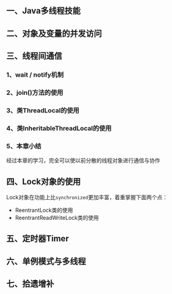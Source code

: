 ## 一、Java多线程技能



## 二、对象及变量的并发访问



## 三、线程间通信

### 1、wait / notify机制

### 2、join()方法的使用

### 3、类ThreadLocal的使用

### 4、类InheritableThreadLocal的使用

### 5、本章小结

经过本章的学习，完全可以使以前分散的线程对象进行通信与协作



## 四、Lock对象的使用

Lock对象在功能上比`synchronized`更加丰富，着重掌握下面两个点：

- ReentrantLock类的使用
- ReentrantReadWriteLock类的使用



## 五、定时器Timer



## 六、单例模式与多线程



## 七、拾遗增补
